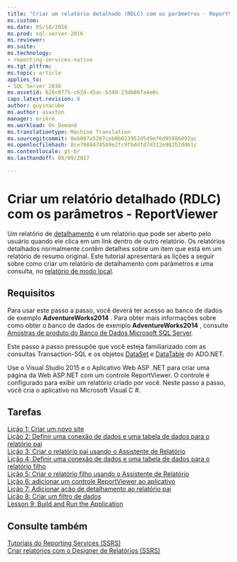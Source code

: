 ```yaml
---
title: "Criar um relatório detalhado (RDLC) com os parâmetros - ReportViewer | Microsoft Docs"
ms.custom: 
ms.date: 05/18/2016
ms.prod: sql-server-2016
ms.reviewer: 
ms.suite: 
ms.technology:
- reporting-services-native
ms.tgt_pltfrm: 
ms.topic: article
applies_to:
- SQL Server 2016
ms.assetid: 628c8775-c62d-45ac-b349-23db86fa4e6c
caps.latest.revision: 8
author: guyinacube
ms.author: asaxton
manager: erikre
ms.workload: On Demand
ms.translationtype: Machine Translation
ms.sourcegitcommit: 0eb007a5207ceb0b023952d5d9ef6d95986092ac
ms.openlocfilehash: 8ce79884745b9e2fc9fbddfd7d312e982b2dd61c
ms.contentlocale: pt-br
ms.lasthandoff: 08/09/2017

---
```

# <a name="create-drillthrough-rdlc-report-with-parameters---reportviewer"></a>Criar um relatório detalhado (RDLC) com os parâmetros - ReportViewer
Um relatório de [detalhamento](http://technet.microsoft.com/library/ff519554.aspx) é um relatório que pode ser aberto pelo usuário quando ele clica em um link dentro de outro relatório. Os relatórios detalhados normalmente contêm detalhes sobre um item que está em um relatório de resumo original. Este tutorial apresentará as lições a seguir sobre como criar um relatório de detalhamento com parâmetros e uma consulta, no [relatório de modo local](http://msdn.microsoft.com/library/ff487969.aspx).  
  
## <a name="requirements"></a>Requisitos  
Para usar este passo a passo, você deverá ter acesso ao banco de dados de exemplo **AdventureWorks2014** . Para obter mais informações sobre como obter o banco de dados de exemplo **AdventureWorks2014** , consulte [Amostras de produto do Banco de Dados Microsoft SQL Server](http://msftdbprodsamples.codeplex.com/).  
  
Este passo a passo pressupõe que você esteja familiarizado com as consultas Transaction-SQL e os objetos [DataSet](https://msdn.microsoft.com/library/system.data.dataset.aspx) e [DataTable](http://msdn.microsoft.com/library/system.data.datatable.aspx) do ADO.NET.  
  
Use o Visual Studio 2015 e o Aplicativo Web ASP .NET para criar uma página da Web ASP.NET com um controle ReportViewer. O controle é configurado para exibir um relatório criado por você. Neste passo a passo, você cria o aplicativo no Microsoft Visual C #.  
  
## <a name="tasks"></a>Tarefas  
[Lição 1: Criar um novo site](../reporting-services/lesson-1-create-a-new-web-site.md)  
[Lição 2: Definir uma conexão de dados e uma tabela de dados para o relatório pai](../reporting-services/lesson-2-define-a-data-connection-and-data-table-for-parent-report.md)  
[Lição 3: Criar o relatório pai usando o Assistente de Relatório](../reporting-services/lesson-3-design-the-parent-report-using-the-report-wizard.md)  
[Lição 4: Definir uma conexão de dados e uma tabela de dados para o relatório filho](../reporting-services/lesson-4-define-a-data-connection-and-data-table-for-child-report.md)  
[Lição 5: Criar o relatório filho usando o Assistente de Relatório](../reporting-services/lesson-5-design-the-child-report-using-the-report-wizard.md)  
[Lição 6: adicionar um controle ReportViewer ao aplicativo](../reporting-services/lesson-6-add-a-reportviewer-control-to-the-application.md)  
[Lição 7: Adicionar ação de detalhamento ao relatório pai](../reporting-services/lesson-7-add-drillthrough-action-on-parent-report.md)  
[Lição 8: Criar um filtro de dados](../reporting-services/lesson-8-create-a-data-filter.md)  
[Lesson 9: Build and Run the Application](../reporting-services/lesson-9-build-and-run-the-application.md)  
  
## <a name="see-also"></a>Consulte também  
[Tutoriais do Reporting Services &#40;SSRS&#41;](../reporting-services/reporting-services-tutorials-ssrs.md)  
[Criar relatórios com o Designer de Relatórios &#40;SSRS&#41;](../reporting-services/tools/design-reporting-services-paginated-reports-with-report-designer-ssrs.md)  
  


